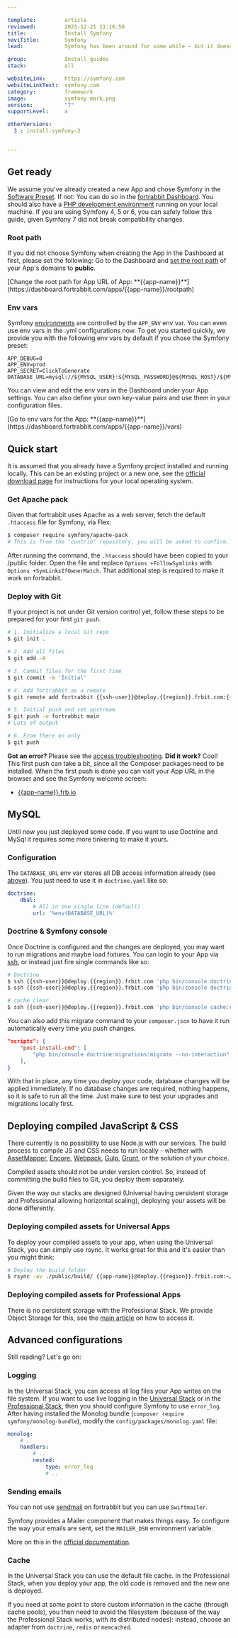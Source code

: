 ```yaml
---

template:         article
reviewed:         2023-12-21 11:16:56
title:            Install Symfony
naviTitle:        Symfony
lead:             Symfony has been around for some while — but it doesn't look old. Learn how to install and tune Symfony on fortrabbit.

group:            Install_guides
stack:            all

websiteLink:      https://symfony.com
websiteLinkText:  symfony.com
category:         framework
image:            symfony-mark.png
version:          "7"
supportLevel:     a

otherVersions:
  3 : install-symfony-3


---
```



## Get ready

We assume you've already created a new App and chose Symfony in the [Software Preset](app#toc-software-preset). If not: You can do so in the [fortrabbit Dashboard](/dashboard). You should also have a [PHP development environment](/local-development) running on your local machine. If you are using Symfony 4, 5 or 6, you can safely follow this guide, given Symfony 7 did not break compatibility changes.

### Root path

If you did not choose Symfony when creating the App in the Dashboard at first, please set the following: Go to the Dashboard and [set the root path](/app#toc-root-path) of your App's domains to **public**.

<div markdown="1" data-user="known">
[Change the root path for App URL of App: **{{app-name}}**](https://dashboard.fortrabbit.com/apps/{{app-name}}/rootpath)
</div>

### Env vars

Symfony [environments](https://symfony.com/doc/current/configuration.html#configuration-based-on-environment-variables) are controlled by the `APP_ENV` env var. You can even use env vars in the .yml configurations now. To get you started quickly, we provide you with the following env vars by default if you chose the Symfony preset:

```osterei32
APP_DEBUG=0
APP_ENV=prod
APP_SECRET=ClickToGenerate
DATABASE_URL=mysql://${MYSQL_USER}:${MYSQL_PASSWORD}@${MYSQL_HOST}/${MYSQL_DATABASE}
```

You can view and edit the env vars in the Dashboard under your App settings. You can also define your own key-value pairs and use them in your configuration files.

<div markdown="1" data-user="known">
[Go to env vars for the App: **{{app-name}}**](https://dashboard.fortrabbit.com/apps/{{app-name}}/vars)
</div>

## Quick start

It is assumed that you already have a Symfony project installed and running locally. This can be an existing project or a new one, see the [official download page](https://symfony.com/download) for instructions for your local operating system.

### Get Apache pack

Given that fortrabbit uses Apache as a web server, fetch the default `.htaccess` file for Symfony, via Flex:

```bash
$ composer require symfony/apache-pack
# This is from the "contrib" repository, you will be asked to confirm. Press `y`.
```

After running the command, the `.htaccess` should have been copied to your /public folder. Open the file and replace `Options +FollowSymlinks` with `Options +SymLinksIfOwnerMatch`. That additional step is required to make it work on fortrabbit.

### Deploy with Git

If your project is not under Git version control yet, follow these steps to be prepared for your first `git push`.

```bash
# 1. Initialize a local Git repo
$ git init .

# 2. Add all files
$ git add -A

# 3. Commit files for the first time
$ git commit -m 'Initial'

# 4. Add fortrabbit as a remote
$ git remote add fortrabbit {{ssh-user}}@deploy.{{region}}.frbit.com:{{app-name}}.git

# 5. Initial push and set upstream
$ git push -u fortrabbit main
# Lots of output

# 6. From there on only
$ git push
```

**Got an error?** Please see the [access troubleshooting](/access-methods#toc-troubleshooting). **Did it work?** Cool! This first push can take a bit, since all the Composer packages need to be installed. When the first push is done you can visit your App URL in the browser and see the Symfony welcome screen:

* [{{app-name}}.frb.io](https://{{app-name}}.frb.io)

## MySQL

Until now you just deployed some code. If you want to use Doctrine and MySql it requires some more tinkering to make it yours.

### Configuration

The `DATABASE_URL` env var stores all DB access information already (see [above](#toc-env-vars)). You just need to use it in `doctrine.yaml` like so:  

```yaml
doctrine:
    dbal:
        # All in one single line (default)
        url: '%env(DATABASE_URL)%'

```

### Doctrine & Symfony console

Once Doctrine is configured and the changes are deployed, you may want to run migrations and maybe load fixtures. You can login to your App via [ssh](ssh), or instead just fire single commands like so:

```bash
# Doctrine
$ ssh {{ssh-user}}@deploy.{{region}}.frbit.com 'php bin/console doctrine:migrations:migrate'
$ ssh {{ssh-user}}@deploy.{{region}}.frbit.com 'php bin/console doctrine:fixtures:load'

# cache clear
$ ssh {{ssh-user}}@deploy.{{region}}.frbit.com 'php bin/console cache:clear'
```

You can also add this migrate command to your `composer.json` to have it run automatically every time you push changes.

```json
"scripts": {
    "post-install-cmd": [
        "php bin/console doctrine:migrations:migrate --no-interaction",
    ],
}
```

With that in place, any time you deploy your code, database changes will be applied immediately. If no database changes are required, nothing happens, so it is safe to run all the time. Just make sure to test your upgrades and migrations locally first.

## Deploying compiled JavaScript & CSS

There currently is no possibility to use Node.js with our services. The build process to compile JS and CSS needs to run locally - whether with [AssetMapper](https://symfony.com/doc/current/frontend/asset_mapper.html), [Encore](https://symfony.com/doc/current/frontend/encore/index.html), [Webpack](https://www.npmjs.com/package/webpack), [Gulp](https://www.npmjs.com/package/gulp), [Grunt](https://www.npmjs.com/package/grunt), or the solution of your choice.

Compiled assets should not be under version control. So, instead of committing the build files to Git, you deploy them separately. 

Given the way our stacks are designed (Universal having persistent storage and Professional allowing horizontal scaling), deploying your assets will be done differently.

### Deploying compiled assets for Universal Apps

To deploy your compiled assets to your app, when using the Universal Stack, you can simply use rsync. It works great for this and it's easier than you might think:

```bash
# Deploy the build folder
$ rsync -av ./public/build/ {{app-name}}@deploy.{{region}}.frbit.com:~/public/build/
```

### Deploying compiled assets for Professional Apps

There is no persistent storage with the Professional Stack.  We provide Object Storage for this, see the [main article](/object-storage) on how to access it.

## Advanced configurations

Still reading? Let's go on:

### Logging

In the Universal Stack, you can access all log files your App writes on the file system. If you want to use live logging in the [Universal Stack](logging-uni#toc-live-log-access) or in the [Professional Stack](logging-pro), then you should configure Symfony to use `error_log`. After having installed the Monolog bundle (`composer require symfony/monolog-bundle`), modify the `config/packages/monolog.yaml` file:

``` yml
monolog:
    # ..
    handlers:
        # ..
        nested:
            type: error_log
            # ..
```

### Sending emails

You can not use [sendmail](quirks#toc-mailing) on fortrabbit but you can use `Swiftmailer`.

Symfony provides a Mailer component that makes things easy. To configure the way your emails are sent, set the `MAILER_DSN` environment variable.

More on this in the [official documentation](https://symfony.com/doc/current/mailer.html).

### Cache

In the Universal Stack you can use the default file cache. In the Professional Stack, when you deploy your app, the old code is removed and the new one is deployed.

If you need at some point to store custom information in the cache (through cache pools), you then need to avoid the filesystem (because of the way the Professional Stack works, with its distributed nodes): instead, choose an adapter from `doctrine`, `redis` or `memcached`.

